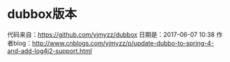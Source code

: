 # dubbox版本
代码来自：https://github.com/yjmyzz/dubbox
日期是：2017-06-07 10:38
作者blog：http://www.cnblogs.com/yjmyzz/p/update-dubbo-to-spring-4-and-add-log4j2-support.html